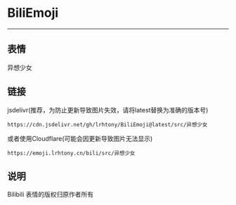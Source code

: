 # BiliEmoji
---
## 表情
异想少女
## 链接
jsdelivr(推荐，为防止更新导致图片失效，请将latest替换为准确的版本号)
```
https://cdn.jsdelivr.net/gh/lrhtony/BiliEmoji@latest/src/异想少女
```
或者使用Cloudflare(可能会因更新导致图片无法显示)
```
https://emoji.lrhtony.cn/bili/src/异想少女
```
## 说明
Bilibili 表情的版权归原作者所有
